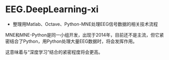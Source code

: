 # EEG.DeepLearning-xi

- 整理用Matlab、Octave、Python-MNE处理EEG信号数据的相关技术流程

MNE和MNE-Python是同一小组开发，出现于2014年，目前还不是主流，但它紧密结合了Python，用Python处理大量EEG数据时，将会发挥作用。

这意味着与“深度学习”结合的紧密程度将会更高。
